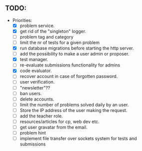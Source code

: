 ## TODO:

- Priorities: 
  - [x] problem service.
  - [x] get rid of the "singleton" logger.
  - [ ] problem tag and category
  - [ ] limit the nr of tests for a given problem
  - [x] run database migrations before starting the http server.
  - [ ] add the possibility to make a user admin or proposer.
  - [x] test manager.
  - [ ] re-evaluate submissions functionality for admins
  - [x] code evaluator. 
  - [ ] recover account in case of forgotten password.
  - [ ] user verification.
  - [ ] "newsletter"??
  - [ ] ban users.
  - [ ] delete accounts.
  - [ ] limit the number of problems solved daily by an user.
  - [ ] Store the IP address of the user making the request.
  - [ ] add the teacher role.
  - [ ] resources/articles for cp, web dev etc.
  - [ ] get user gravatar from the email.
  - [ ] problem hint
  - [ ] implement file transfer over sockets system for tests and submissions
